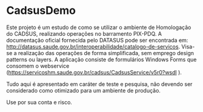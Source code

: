 # CadsusDemo

Este projeto é um estudo de como se utilizar o ambiente de Homologação do CADSUS, realizando operações no barramento PIX-PDQ.
A documentação oficial fornecida pelo DATASUS pode ser encontrada em: http://datasus.saude.gov.br/interoperabilidade/catalogo-de-servicos.
Visa-se a realização das operações de forma simplificada, sem emprego design patterns ou layers.
A aplicação consiste de formulários Windows Forms que consomem o webservice (https://servicoshm.saude.gov.br/cadsus/CadsusService/v5r0?wsdl
).

Tudo aqui é apresentado em caráter de teste e pesquisa, não devendo ser considerado como otimizado para um ambiente de produção.

Use por sua conta e risco.
